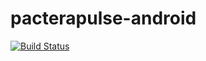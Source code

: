 # pacterapulse-android

[![Build Status](https://travis-ci.org/PacteraMobile/pacterapulse-android.svg)](https://travis-ci.org/PacteraMobile/pacterapulse-android)